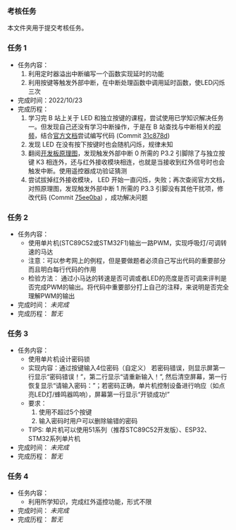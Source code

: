 ### 考核任务  
本文件夹用于提交考核任务。  

### 任务 1  
- 任务内容：
  1. 利用定时器溢出中断编写一个函数实现延时的功能  
  2. 利用按键等触发外部中断，在中断处理函数中调用延时函数，使LED闪烁三次  
- 完成时间：2022/10/23  
- 完成历程：  
  1. 学习完 B 站上关于 LED 和独立按键的课程，尝试使用已学知识解决任务一。但发现自己还没有学习中断操作，于是在 B 站查找与中断相关的[视频](https://b23.tv/BV1hL4y1q7co "BV1hL4y1q7co - 外部中断0和外部中断1，STC89C51RC，单片机学习笔记21 - bilibili")，结合[官方文档](https://github.com/Leo204-LKY/Code-Learning/blob/main/51%20MCU/Bilibili%20Courses/00-1-STC89Cxx%E4%B8%AD%E6%96%87%E5%8F%82%E8%80%83%E6%89%8B%E5%86%8C.pdf "Leo204-LKY/Code-Learning/51 MCU/Bilibili Courses/00-1-STC89Cxx中文参考手册.pdf - GitHub")尝试编写代码 (Commit [31c878d](https://github.com/Leo204-LKY/LiKeyu_RecruitTask/commit/31c878d201330529e6f67f875d1c8af32c016606))  
  2. 发现 LED 在没有按下按键时也会随机闪烁，规律未知  
  3. 翻阅[开发板原理图](https://github.com/Leo204-LKY/Code-Learning/blob/main/51%20MCU/Bilibili%20Courses/00-2-%E6%99%AE%E4%B8%AD-2%26%E6%99%AE%E4%B8%AD-3%26%E6%99%AE%E4%B8%AD-4%E5%BC%80%E5%8F%91%E6%9D%BF%E5%8E%9F%E7%90%86%E5%9B%BE.pdf "Leo204-LKY/Code-Learning/51 MCU/Bilibili Courses/00-2-普中-2&普中-3&普中-4开发板原理图.pdf - GitHub")，发现触发外部中断 0 所需的 P3.2 引脚除了与独立按键 K3 相连外，还与红外接收模块相连，也就是当接收到红外信号时也会触发中断。使用遥控器成功验证猜测  
  4. 尝试拔掉红外接收模块， LED 开始一直闪烁，失败；再次查阅官方文档，对照原理图，发现触发外部中断 1 所需的 P3.3 引脚没有其他干扰项，修改代码 (Commit [75ee0ba](https://github.com/Leo204-LKY/LiKeyu_RecruitTask/commit/75ee0ba9003d9627912e51a5ea6d9224fd852fae)) ，成功解决问题  

### 任务 2  
- 任务内容：  
  - 使用单片机(STC89C52或STM32F1)输出一路PWM，实现呼吸灯/可调转速的马达  
  - 注意：可以参考网上的例程，但是要做题者必须自己写出代码的重要部分而且明白每行代码的作用  
  - 检验方法： 通过小马达的转速是否可调或者LED的亮度是否可调来评判是否完成PWM的输出。将代码中重要部分打上自己的注释，来说明是否完全理解PWM的输出  
- 完成时间： _未完成_  
- 完成历程： _暂无_  

### 任务 3  
- 任务内容：  
  - 使用单片机设计密码锁
  - 实现内容：通过按键输入4位密码（自定义） 若密码错误，则显示屏第一行显示“密码错误！”，第二行显示“请重新输入！”, 然后清空屏幕，第一行恢复显示“请输入密码：”；若密码正确，单片机控制设备进行响应（如点亮LED灯/蜂鸣器鸣响），屏幕第一行显示“开锁成功!”
  - 要求：
    1. 使用不超过5个按键
    2. 输入密码时用户可以删除输错的密码
  - TIPS: 单片机可以使用51系列（推荐STC89C52开发版）、ESP32、STM32系列单片机
- 完成时间： _未完成_  
- 完成历程： _暂无_  

### 任务 4  
- 任务内容：  
  - 利用所学知识，完成红外遥控功能，形式不限
- 完成时间： _未完成_  
- 完成历程： _暂无_  